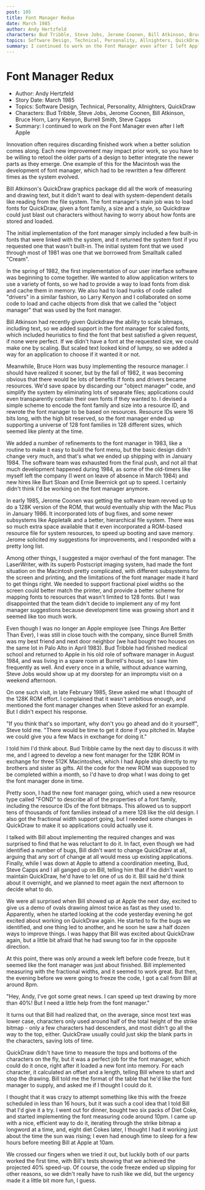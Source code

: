 ```yaml
---
post: 105
title: Font Manager Redux
date: March 1985
author: Andy Hertzfeld
characters: Bud Tribble, Steve Jobs, Jerome Coonen, Bill Atkinson, Bruce Horn, Larry Kenyon, Burrell Smith, Steve Capps
topics: Software Design, Technical, Personality, Allnighters, QuickDraw
summary: I continued to work on the Font Manager even after I left Apple
---
```


# Font Manager Redux
* Author: Andy Hertzfeld
* Story Date: March 1985
* Topics: Software Design, Technical, Personality, Allnighters, QuickDraw
* Characters: Bud Tribble, Steve Jobs, Jerome Coonen, Bill Atkinson, Bruce Horn, Larry Kenyon, Burrell Smith, Steve Capps
* Summary: I continued to work on the Font Manager even after I left Apple

Innovation often requires discarding finished work when a better solution comes along.  Each new improvement may impact prior work, so you have to be willing to retool the older parts of a design to better integrate the newer parts as they emerge.  One example of this for the Macintosh was the development of font manager, which had to be rewritten a few different times as the system evolved.

Bill Atkinson's QuickDraw graphics package did all the work of measuring and drawing text, but it didn't want to deal with system-dependent details like reading from the file system.  The font manager's main job was to load fonts for QuickDraw, given a font family, a size and a style, so Quickdraw could just blast out characters without having to worry about how fonts are stored and loaded.

The initial implementation of the font manager simply included a few built-in fonts that were linked with the system, and it returned the system font if you requested one that wasn't built-in.  The initial system font that we used through most of 1981 was one that we borrowed from Smalltalk called "Cream".

In the spring of 1982, the first implementation of our user interface software was beginning to come together.  We wanted to allow application writers to use a variety of fonts, so we had to provide a way to load fonts from disk and cache them in memory.  We also had to load hunks of code called "drivers" in a similar fashion, so Larry Kenyon and I collaborated on some code to load and cache objects from disk that we called the "object manager" that was used by the font manager.

Bill Atkinson had recently given Quickdraw the ability to scale bitmaps, including text, so we added support in the font manager for scaled fonts, which included heuristics to find the font that best satisfied a given request, if none were perfect.  If we didn't have a font at the requested size, we could make one by scaling.  But scaled text looked kind of lumpy, so we added a way for an application to choose if it wanted it or not.

Meanwhile, Bruce Horn was busy implementing the resource manager.  I should have realized it sooner, but by the fall of 1982, it was becoming obvious that there would be lots of benefits if fonts and drivers became resources.  We'd save space by discarding our "object manager" code, and simplify the system by eliminating lots of separate files; applications could even transparently contain their own fonts if they wanted to.  I devised a simple scheme to encode the font family and size into a resource ID, and rewrote the font manager to be based on resources. Resource IDs were 16 bits long, with the high bit reserved, so the font manager ended up supporting a universe of 128 font families in 128 different sizes, which seemed like plenty at the time.

We added a number of refinements to the font manager in 1983, like a routine to make it easy to build the font menu, but the basic design didn't change very much, and that's what we ended up shipping with in January 1984.   The software team was exhausted from the final push, and not all that much development happened during 1984, as some of the old-timers like myself left the company (I went on leave of absence in March 1984) and new hires like Burt Sloan and Ernie Beernick got up to speed.  I certainly didn't think I'd be working on the font manager anymore.

In early 1985, Jerome Coonen was getting the software team revved up to do a 128K version of the ROM, that would eventually ship with the Mac Plus in January 1986.   It incorporated lots of bug fixes, and some newer subsystems like Appletalk and a better, hierarchical file system.  There was so much extra space available that it even incorporated a ROM-based resource file for system resources, to speed up booting and save memory. Jerome solicited my suggestions for improvements, and I responded with a pretty long list.

Among other things, I suggested a major overhaul of the font manager.  The LaserWriter, with its superb Postscript imaging system, had made the font situation on the Macintosh pretty complicated, with different subsystems for the screen and printing, and the limitations of the font manager made it hard to get things right.  We needed to support fractional pixel widths so the screen could better match the printer, and provide a better scheme for mapping fonts to resources that wasn't limited to 128 fonts.  But I was disappointed that the team didn't decide to implement any of my font manager suggestions because development time was growing short and it seemed like too much work.

Even though I was no longer an Apple employee (see Things Are Better Than Ever), I was still in close touch with the company, since Burrell Smith was my best friend and next door neighbor (we had bought two houses on the same lot in Palo Alto in April 1983).  Bud Tribble had finished medical school and returned to Apple in his old role of software manager in August 1984, and was living in a spare room at Burrell's house, so I saw him frequently as well.  And every once in a while, without advance warning, Steve Jobs would show up at my doorstep for an impromptu visit on a weekend afternoon.

On one such visit, in late February 1985, Steve asked me what I thought of the 128K ROM effort.  I complained that it wasn't ambitious enough, and mentioned the font manager changes when Steve asked for an example.  But I didn't expect his response.

"If you think that's so important, why don't you go ahead and do it yourself", Steve told me.  "There would be time to get it done if you pitched in.  Maybe we could give you a few Macs in exchange for doing it."

I told him I'd think about.  Bud Tribble came by the next day to discuss it with me, and I agreed to develop a new font manager for the 128K ROM in exchange for three 512K Macintoshes, which I had Apple ship directly to my brothers and sister as gifts.   All the code for the new ROM was supposed to be completed within a month, so I'd have to drop what I was doing to get the font manager done in time.     

Pretty soon, I had the new font manager going, which used a new resource type called "FOND" to describe all of the properties of a font family, including the resource IDs of the font bitmaps.   This allowed us to support tens of thousands of font families instead of a mere 128 like the old design.   I also got the fractional width support going, but I needed some changes in QuickDraw to make it so  applications could actually use it.

I talked with Bill about implementing the required changes and was surprised to find that he was reluctant to do it.  In fact, even though we had identified a number of bugs, Bill didn't want to change QuickDraw at all, arguing that any sort of change at all would mess up existing applications.   Finally, while I was down at Apple to attend a coordination meeting, Bud, Steve Capps and I all ganged up on Bill, telling him that if he didn't want to maintain QuickDraw, he'd have to let one of us do it.  Bill said he'd think about it overnight, and we planned to meet again the next afternoon to decide what to do.

We were all surprised when Bill showed up at Apple the next day, excited to give us a demo of ovals drawing almost twice as fast as they used to.  Apparently, when he started looking at the code yesterday evening he got excited about working on QuickDraw again.  He started to fix the bugs we identified, and one thing led to another, and he soon he saw a half dozen ways to improve things.  I was happy that Bill was excited about QuickDraw again, but a little bit afraid that he had swung too far in the opposite direction.

At this point, there was only around a week left before code freeze, but it seemed like the font manager was just about finished.   Bill implemented measuring with the fractional widths, and it seemed to work great.  But then, the evening before we were going to freeze the code, I got a call from Bill at around 8pm.

"Hey, Andy, I've got some great news.  I can speed up text drawing by more than 40%!  But I need a little help from the font manager."

It turns out that Bill had realized that, on the average, since most text was lower case, characters only used around half of the total height of the strike bitmap - only a few characters had descenders, and most didn't go all the way to the top, either.   QuickDraw usually could just skip the blank parts in the characters, saving lots of time.

QuickDraw didn't have time to measure the tops and bottoms of the characters on the fly, but it was a perfect job for the font manager, which could do it once, right after it loaded a new font into memory.   For each character, it calculated an offset and a length, telling Bill where to start and stop the drawing.   Bill told me the format of the table that he'd like the font manager to supply, and asked me if I thought I could do it.

I thought that it was crazy to attempt something like this with the freeze scheduled in less than 16 hours, but it was such a cool idea that I told Bill that I'd give it a try.   I went out for dinner, bought two six packs of Diet Coke, and started implementing the font measuring code around 10pm.  I came up with a nice, efficient way to do it, iterating through the strike bitmap a longword at a time, and, eight diet Cokes later, I  thought I had it working just about the time the sun was rising; I even had enough time to sleep for a few hours before meeting Bill at Apple at 10am.

We crossed our fingers when we tried it out, but luckily both of our parts worked the first time, with Bill's tests showing that we achieved the projected 40% speed-up.   Of course, the code freeze ended up slipping for other reasons, so we didn't really have to rush like we did, but the urgency made it a little bit more fun, I guess.
